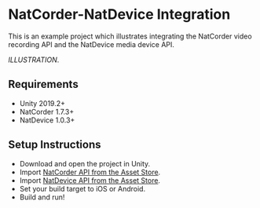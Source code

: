 # NatCorder-NatDevice Integration
This is an example project which illustrates integrating the NatCorder video recording API and the NatDevice media device API.

*ILLUSTRATION*.

## Requirements
- Unity 2019.2+
- NatCorder 1.7.3+
- NatDevice 1.0.3+

## Setup Instructions
- Download and open the project in Unity.
- Import [NatCorder API from the Asset Store](https://assetstore.unity.com/packages/tools/integration/natcorder-video-recording-api-102645).
- Import [NatDevice API from the Asset Store](https://assetstore.unity.com/packages/tools/integration/natdevice-media-device-api-162053).
- Set your build target to iOS or Android.
- Build and run!